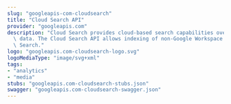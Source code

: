 ```yaml
---
slug: "googleapis-com-cloudsearch"
title: "Cloud Search API"
provider: "googleapis.com"
description: "Cloud Search provides cloud-based search capabilities over Google Workspace\
  \ data. The Cloud Search API allows indexing of non-Google Workspace data into Cloud\
  \ Search."
logo: "googleapis.com-cloudsearch-logo.svg"
logoMediaType: "image/svg+xml"
tags:
- "analytics"
- "media"
stubs: "googleapis.com-cloudsearch-stubs.json"
swagger: "googleapis.com-cloudsearch-swagger.json"
---
```

